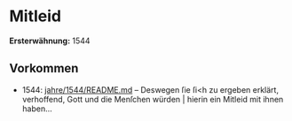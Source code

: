 # Mitleid

**Ersterwähnung:** 1544

## Vorkommen
- 1544: [jahre/1544/README.md](../jahre/1544/README.md) – Deswegen ſie ſi<h zu
ergeben erklärt, verhoffend, Gott und die Menſchen würden
| hierin ein Mitleid mit ihnen haben...
